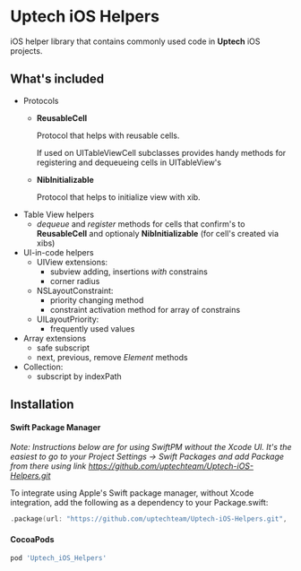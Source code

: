 # Uptech iOS Helpers 

iOS helper library that contains commonly used code in **Uptech** iOS projects.

## What's included
- Protocols
  - **ReusableCell**
      
      Protocol that helps with reusable cells. 
        
      If used on UITableViewCell subclasses provides handy methods for registering and dequeueing cells in UITableView's
      
   - **NibInitializable**

      Protocol that helps to initialize view with xib.
- Table View helpers
  - *dequeue* and *register* methods for cells that confirm's to **ReusableCell** and optionaly **NibInitializable** (for cell's created via xibs)
- UI-in-code helpers
  - UIView extensions:
    - subview adding, insertions *with* constrains
    - corner radius
  - NSLayoutConstraint:
    - priority changing method
    - constraint activation method for array of constrains
  - UILayoutPriority:
    - frequently used values
- Array extensions
  - safe subscript
  - next, previous, remove *Element* methods
- Collection:
  - subscript by indexPath

## Installation

#### Swift Package Manager
*Note: Instructions below are for using SwiftPM without the Xcode UI. It's the easiest to go to your Project Settings -> Swift Packages and add Package from there using link https://github.com/uptechteam/Uptech-iOS-Helpers.git*

To integrate using Apple's Swift package manager, without Xcode integration, add the following as a dependency to your Package.swift:
```swift
.package(url: "https://github.com/uptechteam/Uptech-iOS-Helpers.git", .upToNextMajor(from: "1.0.0"))
```

#### CocoaPods

```rb
pod 'Uptech_iOS_Helpers'
```
